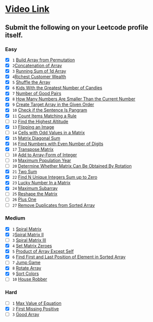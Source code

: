 # [Video Link](https://youtu.be/n60Dn0UsbEk)

## Submit the following on your Leetcode profile itself.

### Easy
-[x] `1` [Build Array from Permutation](https://leetcode.com/problems/build-array-from-permutation/)
-[x] `2`[Concatenation of Array](https://leetcode.com/problems/concatenation-of-array/)
-[x] `3` [Running Sum of 1d Array](https://leetcode.com/problems/running-sum-of-1d-array/)
-[x] `4`[Richest Customer Wealth](https://leetcode.com/problems/richest-customer-wealth/)
-[x] `5` [Shuffle the Array](https://leetcode.com/problems/shuffle-the-array/)
-[x] `6` [Kids With the Greatest Number of Candies](https://leetcode.com/problems/kids-with-the-greatest-number-of-candies/)
-[x] `7` [Number of Good Pairs](https://leetcode.com/problems/number-of-good-pairs/)
-[x] `8` [How Many Numbers Are Smaller Than the Current Number](https://leetcode.com/problems/how-many-numbers-are-smaller-than-the-current-number/)
-[x] `9` [Create Target Array in the Given Order](https://leetcode.com/problems/create-target-array-in-the-given-order/)
-[x] `10` [Check if the Sentence Is Pangram](https://leetcode.com/problems/check-if-the-sentence-is-pangram/)
-[x] `11` [Count Items Matching a Rule](https://leetcode.com/problems/count-items-matching-a-rule/)
-[ ] `12` [Find the Highest Altitude](https://leetcode.com/problems/find-the-highest-altitude/)
-[x] `13` [Flipping an Image](https://leetcode.com/problems/flipping-an-image/)
-[ ] `14` [Cells with Odd Values in a Matrix](https://leetcode.com/problems/cells-with-odd-values-in-a-matrix/)
-[x] `15` [Matrix Diagonal Sum](https://leetcode.com/problems/matrix-diagonal-sum/)
-[x] `16` [Find Numbers with Even Number of Digits](https://leetcode.com/problems/find-numbers-with-even-number-of-digits/)
-[x] `17` [Transpose Matrix](https://leetcode.com/problems/transpose-matrix/)
-[ ] `18` [Add to Array-Form of Integer](https://leetcode.com/problems/add-to-array-form-of-integer/)
-[ ] `19` [Maximum Population Year](https://leetcode.com/problems/maximum-population-year/)
-[ ] `20` [Determine Whether Matrix Can Be Obtained By Rotation](https://leetcode.com/problems/determine-whether-matrix-can-be-obtained-by-rotation/)
-[x] `21` [Two Sum](https://leetcode.com/problems/two-sum/)
-[x] `22` [Find N Unique Integers Sum up to Zero](https://leetcode.com/problems/find-n-unique-integers-sum-up-to-zero/)
-[x] `23` [Lucky Number In a Matrix](https://leetcode.com/problems/lucky-numbers-in-a-matrix/)
-[x] `24` [Maximum Subarray](https://leetcode.com/problems/maximum-subarray/)
-[ ] `25` [Reshape the Matrix](https://leetcode.com/problems/reshape-the-matrix/)
-[ ] `26` [Plus One](https://leetcode.com/problems/plus-one/)
-[ ] `27` [Remove Duplicates from Sorted Array](https://leetcode.com/problems/remove-duplicates-from-sorted-array/)

### Medium
-[x] `1` [Spiral Matrix](https://leetcode.com/problems/spiral-matrix/)
-[x] `2`[Spiral Matrix II](https://leetcode.com/problems/spiral-matrix-ii/)
-[ ] `3` [Spiral Matrix III](https://leetcode.com/problems/spiral-matrix-iii/)
-[x] `4` [Set Matrix Zeroes](https://leetcode.com/problems/set-matrix-zeroes/)
-[x] `5` [Product of Array Except Self](https://leetcode.com/problems/product-of-array-except-self/)
-[x] `6` [Find First and Last Position of Element in Sorted Array](https://leetcode.com/problems/find-first-and-last-position-of-element-in-sorted-array/)
-[ ] `7` [Jump Game](https://leetcode.com/problems/jump-game/)
-[x] `8` [Rotate Array](https://leetcode.com/problems/rotate-array/)
-[x] `9` [Sort Colors](https://leetcode.com/problems/sort-colors/)
-[ ] `10` [House Robber](https://leetcode.com/problems/house-robber/)

### Hard
-[ ] `1` [Max Value of Equation](https://leetcode.com/problems/max-value-of-equation/)
-[x] `2` [First Missing Positive](https://leetcode.com/problems/first-missing-positive/)
-[ ] `3` [Good Array](https://leetcode.com/problems/check-if-it-is-a-good-array/)
